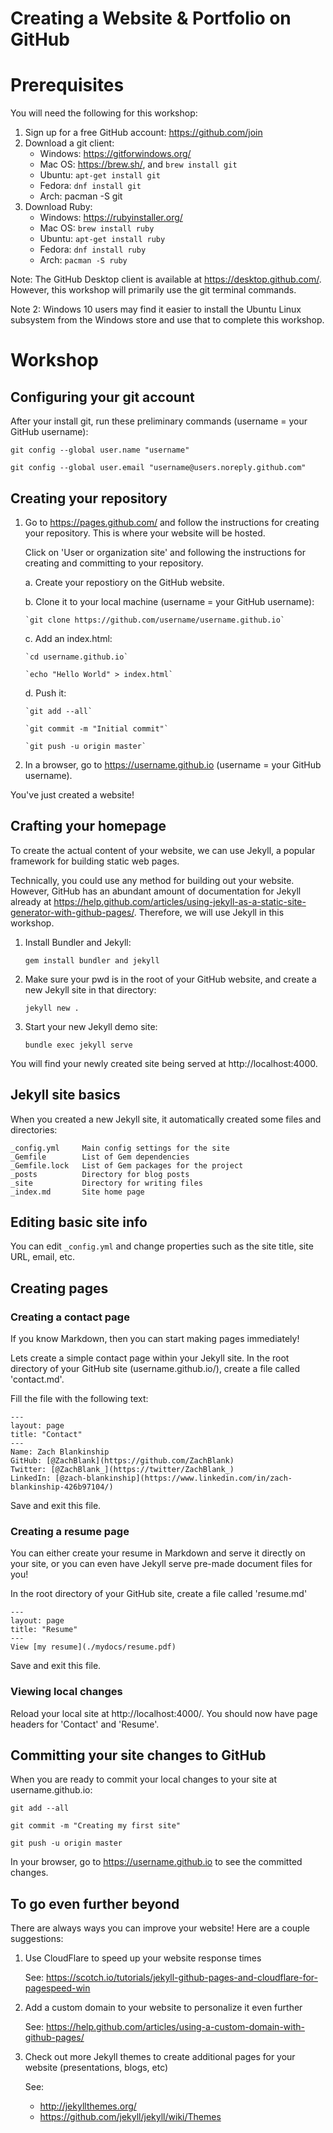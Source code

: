 Creating a Website & Portfolio on GitHub
========================================

# Prerequisites

You will need the following for this workshop:

1. Sign up for a free GitHub account:  https://github.com/join
2. Download a git client:
    - Windows: https://gitforwindows.org/
    - Mac OS: https://brew.sh/, and `brew install git`
    - Ubuntu: `apt-get install git`
    - Fedora: `dnf install git`
    - Arch: pacman -S git
3. Download Ruby:
    - Windows: https://rubyinstaller.org/
    - Mac OS: `brew install ruby`
    - Ubuntu: `apt-get install ruby`
    - Fedora: `dnf install ruby`
    - Arch: `pacman -S ruby`

Note: The GitHub Desktop client is available at https://desktop.github.com/. However, this workshop will primarily use the git terminal commands.

Note 2: Windows 10 users may find it easier to install the Ubuntu Linux subsystem from the Windows store and use that to complete this workshop.

# Workshop

## Configuring your git account

After your install git, run these preliminary commands (username = your GitHub username):

`git config --global user.name "username"`

`git config --global user.email "username@users.noreply.github.com"`

## Creating your repository

1.  Go to https://pages.github.com/ and follow the instructions for creating your repository. This is where your website will be hosted.

    Click on 'User or organization site' and following the instructions for creating and committing to your repository.

    a.  Create your repostiory on the GitHub website.

    b.  Clone it to your local machine (username = your GitHub username):

        `git clone https://github.com/username/username.github.io`

    c.  Add an index.html:

        `cd username.github.io`

        `echo "Hello World" > index.html`

    d.  Push it:

        `git add --all`

        `git commit -m "Initial commit"`

        `git push -u origin master`

2.  In a browser, go to https://username.github.io (username = your GitHub username).

You've just created a website!

## Crafting your homepage

To create the actual content of your website, we can use Jekyll, a popular framework for building static web pages.

Technically, you could use any method for building out your website. However, GitHub has an abundant amount of documentation for Jekyll already at https://help.github.com/articles/using-jekyll-as-a-static-site-generator-with-github-pages/. Therefore, we will use Jekyll in this workshop.

1.  Install Bundler and Jekyll:

    `gem install bundler and jekyll`

2.  Make sure your pwd is in the root of your GitHub website, and create a new Jekyll site in that directory:

    `jekyll new .`

3.  Start your new Jekyll demo site:

    `bundle exec jekyll serve`

You will find your newly created site being served at http://localhost:4000.

## Jekyll site basics

When you created a new Jekyll site, it automatically created some files and directories:

```
_config.yml     Main config settings for the site
_Gemfile        List of Gem dependencies
_Gemfile.lock   List of Gem packages for the project
_posts          Directory for blog posts
_site           Directory for writing files
_index.md       Site home page
```

## Editing basic site info

You can edit `_config.yml` and change properties such as the site title, site URL, email, etc.

## Creating pages

### Creating a contact page

If you know Markdown, then you can start making pages immediately!

Lets create a simple contact page within your Jekyll site. In the root directory of your GitHub site (username.github.io/), create a file called 'contact.md'.

Fill the file with the following text:

```
---
layout: page
title: "Contact"
---
Name: Zach Blankinship
GitHub: [@ZachBlank](https://github.com/ZachBlank)
Twitter: [@ZachBlank_](https://twitter/ZachBlank_)
LinkedIn: [@zach-blankinship](https://www.linkedin.com/in/zach-blankinship-426b97104/)
```

Save and exit this file.

### Creating a resume page

You can either create your resume in Markdown and serve it directly on your site, or you can even have Jekyll serve pre-made document files for you!

In the root directory of your GitHub site, create a file called 'resume.md'

```
---
layout: page
title: "Resume"
---
View [my resume](./mydocs/resume.pdf)
```

Save and exit this file.

### Viewing local changes

Reload your local site at http://localhost:4000/. You should now have page headers for 'Contact' and 'Resume'.

## Committing your site changes to GitHub

When you are ready to commit your local changes to your site at username.github.io:

`git add --all`

`git commit -m "Creating my first site"`

`git push -u origin master`

In your browser, go to https://username.github.io to see the committed changes.

## To go even further beyond

There are always ways you can improve your website! Here are a couple suggestions:

1.  Use CloudFlare to speed up your website response times

    See: https://scotch.io/tutorials/jekyll-github-pages-and-cloudflare-for-pagespeed-win

2.  Add a custom domain to your website to personalize it even further

    See: https://help.github.com/articles/using-a-custom-domain-with-github-pages/

3.  Check out more Jekyll themes to create additional pages for your website (presentations, blogs, etc)

    See:
    * http://jekyllthemes.org/
    * https://github.com/jekyll/jekyll/wiki/Themes
